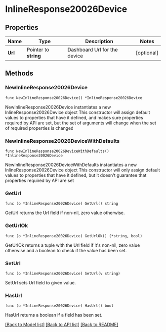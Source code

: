 # InlineResponse20026Device

## Properties

Name | Type | Description | Notes
------------ | ------------- | ------------- | -------------
**Url** | Pointer to **string** | Dashboard Url for the device | [optional] 

## Methods

### NewInlineResponse20026Device

`func NewInlineResponse20026Device() *InlineResponse20026Device`

NewInlineResponse20026Device instantiates a new InlineResponse20026Device object
This constructor will assign default values to properties that have it defined,
and makes sure properties required by API are set, but the set of arguments
will change when the set of required properties is changed

### NewInlineResponse20026DeviceWithDefaults

`func NewInlineResponse20026DeviceWithDefaults() *InlineResponse20026Device`

NewInlineResponse20026DeviceWithDefaults instantiates a new InlineResponse20026Device object
This constructor will only assign default values to properties that have it defined,
but it doesn't guarantee that properties required by API are set

### GetUrl

`func (o *InlineResponse20026Device) GetUrl() string`

GetUrl returns the Url field if non-nil, zero value otherwise.

### GetUrlOk

`func (o *InlineResponse20026Device) GetUrlOk() (*string, bool)`

GetUrlOk returns a tuple with the Url field if it's non-nil, zero value otherwise
and a boolean to check if the value has been set.

### SetUrl

`func (o *InlineResponse20026Device) SetUrl(v string)`

SetUrl sets Url field to given value.

### HasUrl

`func (o *InlineResponse20026Device) HasUrl() bool`

HasUrl returns a boolean if a field has been set.


[[Back to Model list]](../README.md#documentation-for-models) [[Back to API list]](../README.md#documentation-for-api-endpoints) [[Back to README]](../README.md)


